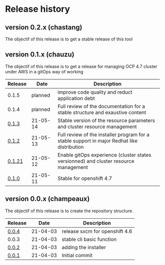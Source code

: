 # Release history

## version 0.2.x (chastang)

The objectif of this release is to get a stable release of this tool

## version 0.1.x (chauzu)

The objectif of this release is to get a release for managing OCP 4.7 cluster under AWS in a gitOps way of working

| Release                                                        | Date     | Description                                                                                 |
| -------------------------------------------------------------- | -------- | ------------------------------------------------------------------------------------------- |
| 0.1.5                                                          | planned  | improve code quality and reduct application debt                                            |
| 0.1.4                                                          | planned  | Full review of the documentation for a stable structure and exaustive content               |
| [0.1.3](https://github.com/startxfr/sxcm/releases/tag/v0.1.3)  | 21-05-14 | Stable version of the resource parameters and cluster resource management                   |
| [0.1.2](https://github.com/startxfr/sxcm/releases/tag/v0.1.2)  | 21-05-13 | Full review of the installer program for a stable support in major Redhat like distribution |
| [0.1.21](https://github.com/startxfr/sxcm/releases/tag/v0.1.1) | 21-05-12 | Enable gitOps experience (cluster states versionned) and cluster resource management        |
| [0.1.0](https://github.com/startxfr/sxcm/releases/tag/v0.1.0)  | 21-05-11 | Stable for openshift 4.7                                                                    |

## version 0.0.x (champeaux)

The objectif of this release is to create the repository structure.

| Release                                                       | Date     | Description                    |
| ------------------------------------------------------------- | -------- | ------------------------------ |
| [0.0.4](https://github.com/startxfr/sxcm/releases/tag/v0.0.4) | 21-04-03 | release sxcm for openshift 4.6 |
| 0.0.3                                                         | 21-04-03 | stable cli basic function      |
| [0.0.2](https://github.com/startxfr/sxcm/releases/tag/v0.0.2) | 21-04-03 | adding the installer           |
| [0.0.1](https://github.com/startxfr/sxcm/releases/tag/v0.0.1) | 21-04-03 | Initial commit                 |
